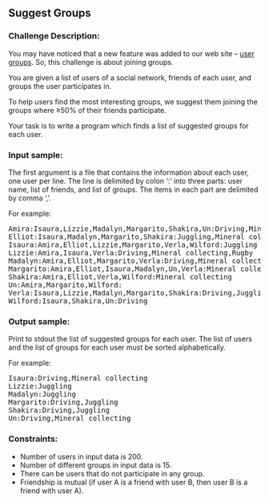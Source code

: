 <h2>Suggest Groups</h2>

<h3>Challenge Description:</h3>
<p>
    You may have noticed that a new feature was added to our web site &#x2013; <a href="/groups/">user groups</a>. So, this challenge is about joining
    groups.
</p>
<p>
    You are given a list of users of a social network, friends of each user, and groups the user participates in.
</p>
<p>
    To help users find the most interesting groups, we suggest them joining the groups where &#x2265;50% of their friends
    participate.
</p>
<p>
    Your task is to write a program which finds a list of suggested groups for each user.
</p>

<h3>Input sample:</h3>
<p>
    The first argument is a file that contains the information about each user, one user per line. The line is delimited
    by colon &#x2018;:&#x2019; into three parts: user name, list of friends, and list of groups. The items in each part are delimited
    by comma &#x2018;,&#x2019;.
</p>
<p>For example:</p>

<pre class="description-input-output">Amira:Isaura,Lizzie,Madalyn,Margarito,Shakira,Un:Driving,Mineral collecting
Elliot:Isaura,Madalyn,Margarito,Shakira:Juggling,Mineral collecting
Isaura:Amira,Elliot,Lizzie,Margarito,Verla,Wilford:Juggling
Lizzie:Amira,Isaura,Verla:Driving,Mineral collecting,Rugby
Madalyn:Amira,Elliot,Margarito,Verla:Driving,Mineral collecting,Rugby
Margarito:Amira,Elliot,Isaura,Madalyn,Un,Verla:Mineral collecting
Shakira:Amira,Elliot,Verla,Wilford:Mineral collecting
Un:Amira,Margarito,Wilford:
Verla:Isaura,Lizzie,Madalyn,Margarito,Shakira:Driving,Juggling,Mineral collecting
Wilford:Isaura,Shakira,Un:Driving</pre>

<h3>Output sample:</h3>

<p>
    Print to stdout the list of suggested groups for each user. The list of users and the list of groups for each user
    must be sorted alphabetically.
</p>

<p>For example:</p>

<pre class="description-input-output">Isaura:Driving,Mineral collecting
Lizzie:Juggling
Madalyn:Juggling
Margarito:Driving,Juggling
Shakira:Driving,Juggling
Un:Driving,Mineral collecting</pre>

<h3>Constraints:</h3>
<ul>
<li>Number of users in input data is 200.</li>
<li>Number of different groups in input data is 15.</li>
<li>There can be users that do not participate in any group.</li>
<li>Friendship is mutual (if user A is a friend with user B, then user B is a friend with user A).</li>
</ul>
